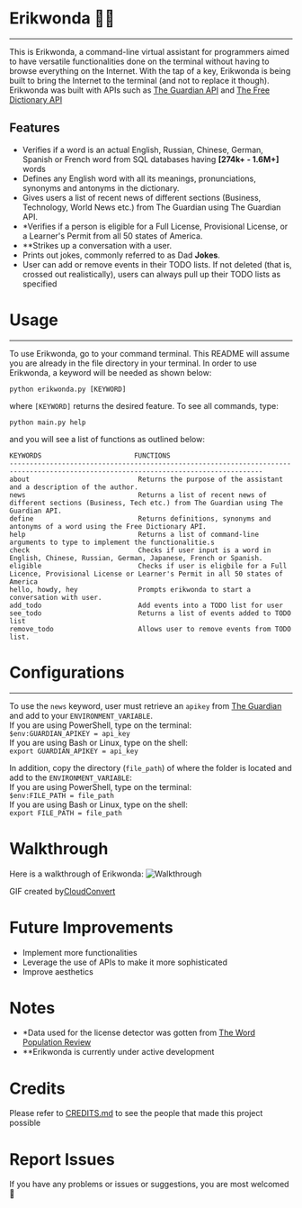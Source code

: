 # **Erikwonda** :technologist:
----------------------------------------------------------------------------------------------------------------
This is Erikwonda, a command-line virtual assistant  for programmers aimed to have versatile functionalities done on the terminal 
without having to browse everything on the Internet. With the tap of a key, Erikwonda is being built to bring the 
Internet to the terminal (and not to replace it though). Erikwonda was built with APIs such as [The Guardian API](https://open-platform.theguardian.com/) and [The Free Dictionary API](https://dictionaryapi.dev/) 

## Features
- Verifies if a word is an actual English, Russian, Chinese, German, Spanish or French word from SQL databases having **[274k+ - 1.6M+]** 
words
- Defines any English word with all its meanings, pronunciations, synonyms and antonyms in the dictionary.
- Gives users a list of recent news of different sections (Business, Technology, World News etc.) from The Guardian using The Guardian API.
- *Verifies if a person is eligible for a Full License, Provisional License, or a Learner's Permit from all 50 states of America.
- **Strikes up a conversation with a user.
- Prints out jokes, commonly referred to as Dad **Jokes**.
- User can add or remove events in their TODO lists. If not deleted (that is, crossed out realistically), users can always pull up their TODO
lists as specified

# Usage
--------------------------------------------------------------------------------------------------------------------
To use Erikwonda, go to your command terminal. This README will assume you are already in the file directory in your terminal.
In order to use Erikwonda, a keyword will be needed as shown below:
```
python erikwonda.py [KEYWORD]
```
where ```[KEYWORD]``` returns the desired feature. 
To see all commands, type:
```
python main.py help
```
and you will see a list of functions as outlined below:
```
KEYWORDS                       FUNCTIONS
-------------------------------------------------------------------------------------------------------------------------------------
about                           Returns the purpose of the assistant and a description of the author.
news                            Returns a list of recent news of different sections (Business, Tech etc.) from The Guardian using The Guardian API.
define                          Returns definitions, synonyms and antonyms of a word using the Free Dictionary API.
help                            Returns a list of command-line arguments to type to implement the functionalitie.s
check                           Checks if user input is a word in English, Chinese, Russian, German, Japanese, French or Spanish.
eligible                        Checks if user is eligbile for a Full Licence, Provisional License or Learner's Permit in all 50 states of America
hello, howdy, hey               Prompts erikwonda to start a conversation with user.
add_todo                        Add events into a TODO list for user
see_todo                        Returns a list of events added to TODO list
remove_todo                     Allows user to remove events from TODO list.
```
# Configurations
----------------------------------------------------------------------------------------------------------------------------------
To use the ```news``` keyword, user must retrieve an ```apikey``` from [The Guardian](https://open-platform.theguardian.com/) and add to your ```ENVIRONMENT_VARIABLE```.<br/>
If you are using PowerShell, type on the terminal:<br/>
```$env:GUARDIAN_APIKEY = api_key```<br/>
If you are using Bash or Linux, type on the shell:<br/>
```export GUARDIAN_APIKEY = api_key```<br/>

In addition, copy the directory (```file_path```) of where the folder is located and add to the ```ENVIRONMENT_VARIABLE```:<br/>
If you are using PowerShell, type on the terminal:<br/>
```$env:FILE_PATH = file_path```<br/>
If you are using Bash or Linux, type on the shell:<br/>
```export FILE_PATH = file_path```<br/>


# Walkthrough
Here is a walkthrough of Erikwonda:
![Walkthrough](https://github.com/GodwinEke/c-lineassistantrepo/blob/master/gif/Walkthrough1.gif)

GIF created by[CloudConvert](https://cloudconvert.com)

# Future Improvements
- Implement more functionalities
- Leverage the use of APIs to make it more sophisticated
- Improve aesthetics

# Notes
- *Data used for the license detector was gotten from [The Word Population Review](https://worldpopulationreview.com/state-rankings/driving-age-by-state)
- **Erikwonda is currently under active development

# Credits
Please refer to [CREDITS.md](https://github.com/GodwinEke/c-lineassistantrepo/blob/master/data/wordstxt/CREDITS.md) to see the people that made this project
possible

# Report Issues
If you have any problems or issues or suggestions, you are most welcomed :handshake:

